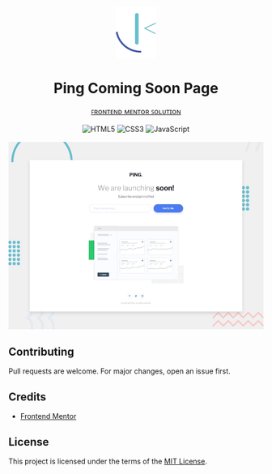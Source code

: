 <div align="center">
    <img src="assets/images/frontendmentor-logo.svg" alt="Frontend Mentor logo" width="80">
    <h1>Ping Coming Soon Page</h1>
    <a href="https://www.frontendmentor.io/solutions/ping-coming-soon-page-8rxt8ZmLd9">ꜰʀᴏɴᴛᴇɴᴅ ᴍᴇɴᴛᴏʀ ꜱᴏʟᴜᴛɪᴏɴ</a>
    <br>
    <br>
    <img src="https://img.shields.io/badge/HTML5-E34F26?logo=html5&logoColor=white" alt="HTML5">
    <img src="https://img.shields.io/badge/CSS3-1572B6?logo=css3" alt="CSS3">
    <img src="https://img.shields.io/badge/JS-F7DF1E?logo=javascript&logoColor=black" alt="JavaScript">
</div>
<br>
<div align="center">
    <img src="assets/images/design-preview.jpg" alt="Design preview">
</div>

## Contributing

Pull requests are welcome. For major changes, open an issue first.

## Credits

- [Frontend Mentor](https://www.frontendmentor.io/)

## License

This project is licensed under the terms of the [MIT License](LICENSE).
